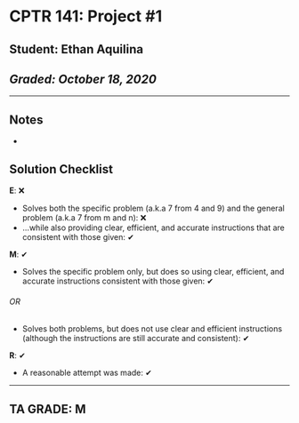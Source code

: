 # CPTR 141: Project #1
## Student: Ethan Aquilina
## *Graded: October 18, 2020*
------
## Notes
* 

## Solution Checklist
**E**: ❌
* Solves both the specific problem (a.k.a 7 from 4 and 9) and the
general problem (a.k.a 7 from m and n): ❌
* ...while also providing clear, efficient, and accurate instructions that are consistent with those given: ✔

**M**: ✔
* Solves the specific problem only, but does so using clear,
efficient, and accurate instructions consistent with those given: ✔

###### OR

* Solves both problems, but does not use clear and efficient
instructions (although the instructions are still accurate and
consistent): ✔

**R**: ✔
* A reasonable attempt was made: ✔

---
## TA GRADE: M